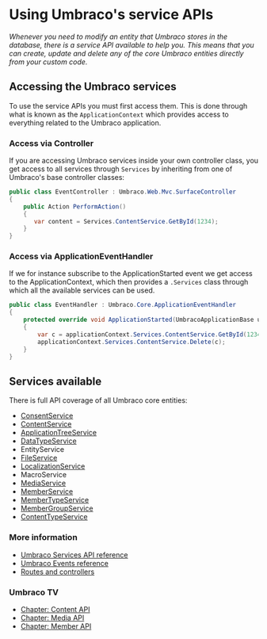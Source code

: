 # Using Umbraco's service APIs

_Whenever you need to modify an entity that Umbraco stores in the database, there is a service API available to help you. This means that you can create, update and delete any of the core Umbraco entities directly from your custom code._


## Accessing the Umbraco services
To use the service APIs you must first access them. This is done through what is known as the `ApplicationContext` which provides access to everything related to the Umbraco application.


### Access via Controller
If you are accessing Umbraco services inside your own controller class, you get access to all services through `Services` by inheriting from one of Umbraco's base controller classes:

```csharp
public class EventController : Umbraco.Web.Mvc.SurfaceController
{
    public Action PerformAction()
    {
       var content = Services.ContentService.GetById(1234);
    }
}
```

### Access via ApplicationEventHandler
If we for instance subscribe to the ApplicationStarted event we get access to the ApplicationContext, which then provides a `.Services` class through which all the available services can be used.

```csharp
public class EventHandler : Umbraco.Core.ApplicationEventHandler
{
    protected override void ApplicationStarted(UmbracoApplicationBase umbracoApplication, ApplicationContext applicationContext)
    {
        var c = applicationContext.Services.ContentService.GetById(1234);
        applicationContext.Services.ContentService.Delete(c);
    }
}
```

## Services available
There is full API coverage of all Umbraco core entities:

- [ConsentService](../../../Reference/Management/Services/ConsentService.md)
- [ContentService](../../../Reference/Management/Services/ContentService.md)
- [ApplicationTreeService](../../../Reference/Management/Services/TreeService.md)
- [DataTypeService](../../../Reference/Management/Services/DataTypeService.md)
- EntityService
- [FileService](../../../Reference/Management/Services/FileService.md)
- [LocalizationService](../../../Reference/Management/Services/LocalizationService.md)
- MacroService
- [MediaService](../../../Reference/Management/Services/MediaService.md)
- [MemberService](../../../Reference/Management/Services/MemberService.md)
- [MemberTypeService](../../../Reference/Management/Services/MemberTypeService.md)
- [MemberGroupService](../../../Reference/Management/Services/MemberGroupService.md)
- [ContentTypeService](../../../Reference/Management/Services/ContentTypeService.md)


### More information
- [Umbraco Services API reference](../../../Reference/Management/Services/)
- [Umbraco Events reference](../../../Reference/Events/)
- [Routes and controllers](../../../Reference/Routing/)

### Umbraco TV
- [Chapter: Content API](https://umbraco.tv/videos/umbraco-v7/developer/fundamentals/content-api/)
- [Chapter: Media API](https://umbraco.tv/videos/umbraco-v7/developer/fundamentals/media-api/)
- [Chapter: Member API](https://umbraco.tv/videos/umbraco-v7/developer/fundamentals/member-api/)

